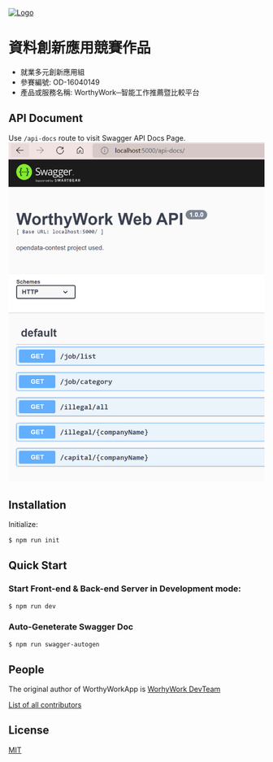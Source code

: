 [![Logo](https://opendata-contest.tca.org.tw/Images/banner_1920x1080bg_2022.jpg)](https://opendata-contest.tca.org.tw/)
# 資料創新應用競賽作品
- 就業多元創新應用組
- 參賽編號: OD-16040149	
- 產品或服務名稱: WorthyWork─智能工作推薦暨比較平台
## API Document
Use `/api-docs` route to visit Swagger API Docs Page.
[![api docs](./img/apidocs.png)](https://worthywork-app.herokuapp.com/api-docs/)
## Installation

Initialize:
```console
$ npm run init
```


## Quick Start

### Start Front-end & Back-end Server in Development mode:
```console
$ npm run dev
```

### Auto-Geneterate Swagger Doc
```console
$ npm run swagger-autogen
```
## People

The original author of WorthyWorkApp is [WorhyWork DevTeam](https://github.com/WorthyWork)

[List of all contributors](https://github.com/WorthyWork/WorthyWorkApp/graphs/contributorss)

## License

  [MIT](LICENSE)
